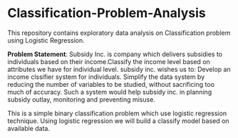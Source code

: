 # Classification-Problem-Analysis
This repository contains exploratory data analysis on Classification problem using Logistic Regression.

**Problem Statement**:
Subsidy Inc. is company which delivers subsidies to individuals based on their income.Classify the income level based on attributes we have for individual level.
subsidy inc. wishes us to: Develop an income clssifier system for individuals.
Simplify the data system by reducing the number of variables to be studied, without sacrificing too much of accuracy. Such a system would help subsidy inc. in planning subsidy outlay, monitoring and preventing misuse.

This is a simple binary classification problem which use logistic regression technique. Using logistic regression we will build a classify model based on available data.
